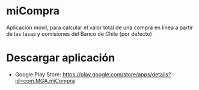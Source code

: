 # miCompra
Aplicación móvil, para calcular el valor total de una compra en línea a partir de las tasas y comisiones del Banco de Chile (por defecto)

# Descargar aplicación
- Google Play Store: https://play.google.com/store/apps/details?id=com.MGA.miCompra
